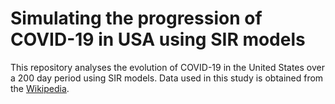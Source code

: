 # Simulating the progression of COVID-19 in USA using SIR models
This repository analyses the evolution of COVID-19 in the United States over a 200 day period using SIR models.
Data used in this study is obtained from the [Wikipedia](https://en.wikipedia.org/wiki/2020_coronavirus_outbreak_in_the_United_States).

